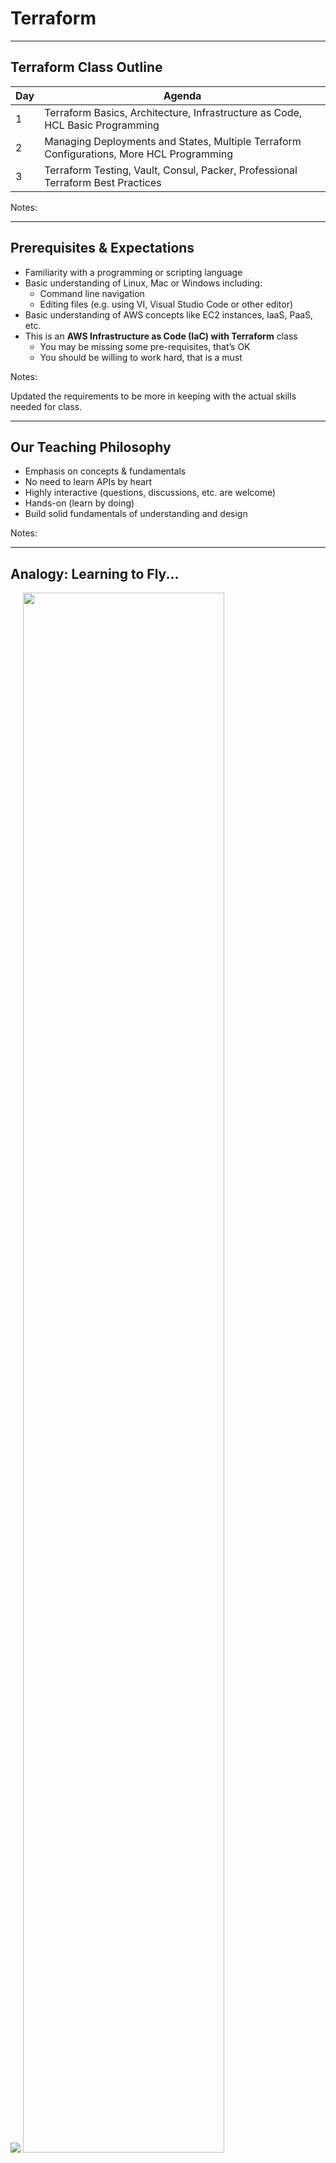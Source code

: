 # Terraform
---
## Terraform Class Outline


| Day | Agenda                                                                          |
|-----|---------------------------------------------------------------------------------|
| 1   | Terraform Basics, Architecture, Infrastructure as Code, HCL Basic Programming            |
| 2   | Managing Deployments and States, Multiple Terraform Configurations, More HCL Programming    |
| 3   | Terraform Testing, Vault, Consul, Packer, Professional Terraform Best Practices          |

<!-- {"left" : 0.25, "top" : 1.4, "height" : 3.36, "width" : 9.75} -->

Notes:

---

## Prerequisites & Expectations

* Familiarity with a programming or scripting language
* Basic understanding of Linux, Mac or Windows including:
  - Command line navigation 
  - Editing files (e.g. using VI, Visual Studio Code or other editor)
* Basic understanding of AWS concepts like EC2 instances, IaaS, PaaS, etc.
* This is an **AWS Infrastructure as Code (IaC) with Terraform** class 
  - You may be missing some pre-requisites, that’s OK
  - You should be willing to work hard, that is a must


Notes:

Updated the requirements to be more in keeping with the actual skills needed for class.

---

## Our Teaching Philosophy

* Emphasis on concepts & fundamentals
* No need to learn APIs by heart
* Highly interactive (questions, discussions, etc. are welcome)
* Hands-on (learn by doing)
* Build solid fundamentals of understanding and design



Notes:

---

## Analogy: Learning to Fly...
![](../artwork/learn-to-fly.png)
<img src="../artwork/learn-to-fly.png" style="width:80%;"/> <!-- {"left" : 0.26, "top" : 1.45, "height" : 6.17, "width" : 9.74} -->



Notes:

---

## Instruction
![](../artwork/classroom-instruction.png)
<img src="../artwork/classroom-instruction.png" style="width:80%;"/> <!-- {"left" : 0.26, "top" : 1.45, "height" : 6.17, "width" : 9.74} -->





Notes:

---

## + Flight Time

<img src="../artwork/cockpit.png" style="width:70%;"/> <!-- {"left" : 0.26, "top" : 1.45, "height" : 6.17, "width" : 9.74} -->


Notes:

---

## After the Class...

<img src="../artwork/Terraform-I-Know.png" alt="Elastic-01.png" style="width:60%;"/><!-- {"left" : 1.29, "top" : 1.89, "height" : 5.28, "width" : 7.67} -->


Notes:

---


## About You and Me

* About your instructor
* About you
   - Your Name
   - Your background (developer, admin, manager, ...)
   - Technologies you are familiar with
   - Familiarity with Terraform or IaC (scale of 1 - 4 ;  1 - new,   4 - expert)
   - Something non-technical about you!(favorite ice cream flavor, hobby, etc.)
   - Something non-technical about you!(favorite ice cream flavor, hobby, etc.)

<img src="../artwork/hiking-3.jpg" style="width:18%;"/> &nbsp; <!-- {"left" : 1.55, "top" : 6.43, "height" : 1.76, "width" : 1.99} --><img src="../artwork/ice-cream-3.png" style="width:25%;"/> &nbsp; <!-- {"left" : 3.56, "top" : 6.45, "height" : 1.7, "width" : 3.13} --><img src="../../artwork/biking-1.jpg" style="width:18%;"/> &nbsp; <!-- {"left" : 6.71, "top" : 6.43, "height" : 1.76, "width" : 1.99} -->


Notes:

---

## Class Logistics

* Instructor’s contact information
* Slides
  - For each session, slides will be emailed out or delivered via virtual classroom 
* AWS and Terraform
  - Students need to have an AWS account
  - If you don't have one, we will walk through the process of getting a free AWS account
  - Students will be using a local copy of Terraform on their own computers
  - We will walk through the process of installing Terraform locally
* Labs
  - Provided in the cloud via GitHub
  - Will also be delivered in a ZIP file for your future reference


Notes:

---

## Typographic Conventions

* Software code in the text uses a fixed-width code font: 
  - catalog: `Catalog = new CatalogImpl`
  - Code fragments are the same, e.g., catalog.speakTruth
  - We use **bold/color** text for emphasis
  - Filenames are in italics, e.g., `Catalog.scala`
  - Longer code examples appear in a separate code box:

```text
object TestApp {  // Basic Spark App (Scala)
  def main(args: Array[String]) {
		val sc = new SparkContext(
      new SparkConf().setMaster("local").setAppName(”TestApp")
		val totalWords = sc.textFile(“file”)
               .flatMap(l => l.split(" ")).count()
		println (“# lines : “ + totalWords)
	}
}


```
<!-- {"left" : 0, "top" : 3.99, "height" : 2.68, "width" : 10.25} -->


Notes:

---
## Questions?

* Any questions? 


Notes:













